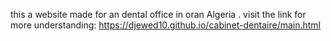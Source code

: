 this a website made for an dental office in oran Algeria .
visit the link for more understanding: https://djewed10.github.io/cabinet-dentaire/main.html
